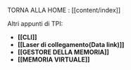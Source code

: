 TORNA ALLA HOME  : [[content/index]]

Altri appunti di TPI:
- **[[CLI]]**
- **[[Laser di collegamento(Data link)]]**
- **[[GESTORE DELLA MEMORIA]]**
- **[[MEMORIA VIRTUALE]]**